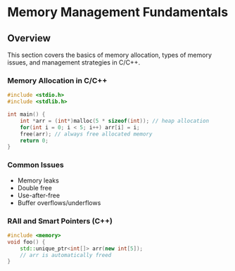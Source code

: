 # Memory Management Fundamentals

## Overview
This section covers the basics of memory allocation, types of memory issues, and management strategies in C/C++.

### Memory Allocation in C/C++
```c
#include <stdio.h>
#include <stdlib.h>

int main() {
    int *arr = (int*)malloc(5 * sizeof(int)); // heap allocation
    for(int i = 0; i < 5; i++) arr[i] = i;
    free(arr); // always free allocated memory
    return 0;
}
```

### Common Issues
- Memory leaks
- Double free
- Use-after-free
- Buffer overflows/underflows

### RAII and Smart Pointers (C++)
```cpp
#include <memory>
void foo() {
    std::unique_ptr<int[]> arr(new int[5]);
    // arr is automatically freed
}
```

